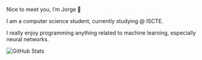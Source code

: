 Nice to meet you, I’m Jorge 👋

I am a computer science student, currently studying @ ISCTE.

I really enjoy programming anything related to machine learning, especially neural networks.

![GitHub Stats](https://github-readme-stats.vercel.app/api?username=heztek8&theme=radical)
